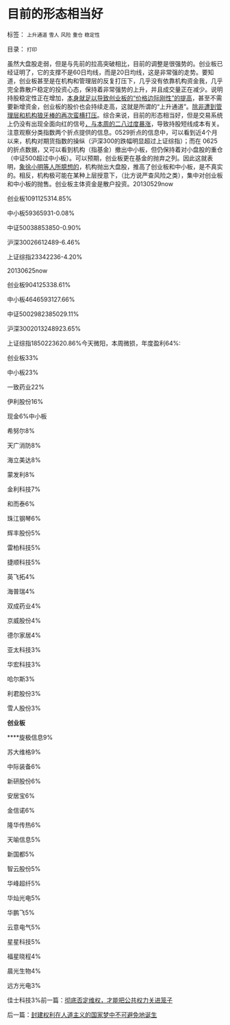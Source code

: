 # 目前的形态相当好

标签： `上升通道` `雪人` `风险` `重仓` `稳定性` 

目录： `打印`

虽然大盘股走弱，但是与先前的拉高突破相比，目前的调整是很强势的。创业板已经证明了，它的支撑不是60日均线，而是20日均线，这是非常强的走势。要知道，创业板甚至是在机构和管理层的反复打压下，几乎没有依靠机构资金我，几乎完全靠散户稳定的投资心态，保持着非常强势的上升，并且成交量正在减少。说明持股稳定性正在增加，[本身就足以导致创业板的“价格边际刚性”的提高](../../../2012/11/18/资本主义的财富是“庞氏陷阱”吗？.md)，甚至不需要新增资金，创业板的股价也会持续走高，这就是所谓的“上升通道”。[除非遭到管理层和机构狼牙棒的再次蛮横打压](../../../2012/11/20/资本主义让宏观权力见财起心，持续破坏价格边际——&gt;大熊市！.md)。综合来说，目前的形态相当好，但是交易系统上仍没有出现全面向红的信号[，与本周的二八过度暴涨](../../../2013/9/12/三天以来越来越不好的迹象.md)，导致持股短线成本有关。注意观察分类指数两个折点提供的信息。0529折点的信息中，可以看到近4个月以来，机构对期货指数的操纵（沪深300的跌幅明显超过上证综指）；而在
0625的折点数据，又可以看到机构（指基金）撤出中小板，但仍保持着对小盘股的重仓（中证500超过中小板）。可以预期，创业板更在基金的抛弃之列。因此这就表明，[象徐小明等人所臆想的](../../../2013/7/9/接近真相的徐小明先生仍存的误区.md)，机构抛出大盘股，推高了创业板和中小板，是不真实的。相反，机构极可能在某种上层授意下，（比方说严查风险之类），集中对创业板和中小板的抛售。创业板主体资金是散户投资。20130529now

创业板1091125314.85%

中小板59365931-0.08%

中证50038853850-0.90%

沪深30026612489-6.46%

上证综指23342236-4.20%

20130625now

创业板904125338.61%

中小板4646593127.66%

中证5002982385029.11%

沪深3002013248923.65%

上证综指1850223620.86%今天微阳，本周微损，年度盈利64%:

创业板33%

中小板23%

一致药业22%

伊利股份16%

现金6%中小板

希努尔8%

天广消防8%

海立美达8%

蒙发利8%

金利科技7%

和而泰6%

珠江钢琴6%

辉丰股份5%

雷柏科技5%

捷顺科技5%

英飞拓4%

海普瑞4%

双成药业4%

京威股份4%

德尔家居4%

亚太科技3%

华宏科技3%

哈尔斯3%

利君股份3%

雪人股份3%



**创业板**

****旋极信息9%

苏大维格9%

中际装备6%

新研股份6%

安居宝6%

金信诺6%

隆华传热6%

天喻信息5%

新国都5%

智云股份5%

华峰超纤5%

华灿光电5%

华鹏飞5%

云意电气5%

星星科技5%

福星晓程4%

晨光生物4%

远方光电3%

佳士科技3%前一篇：[彻底否定维权，才能把公共权力关进笼子](../../../2013/9/13/彻底否定维权，才能把公共权力关进笼子.md)

后一篇：[封建权利在人道主义的国家梦中不可避免地诞生](../../../2013/9/14/封建权利在人道主义的国家梦中不可避免地诞生.md)